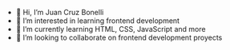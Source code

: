 - 👋 Hi, I’m Juan Cruz Bonelli
- 👀 I’m interested in learning frontend development
- 🌱 I’m currently learning HTML, CSS, JavaScript and more
- 💞️ I’m looking to collaborate on frontend development proyects

<!---
juancbonelli@gmail.com is a ✨ special ✨ repository because its `README.md` (this file) appears on your GitHub profile.
You can click the Preview link to take a look at your changes.
--->
